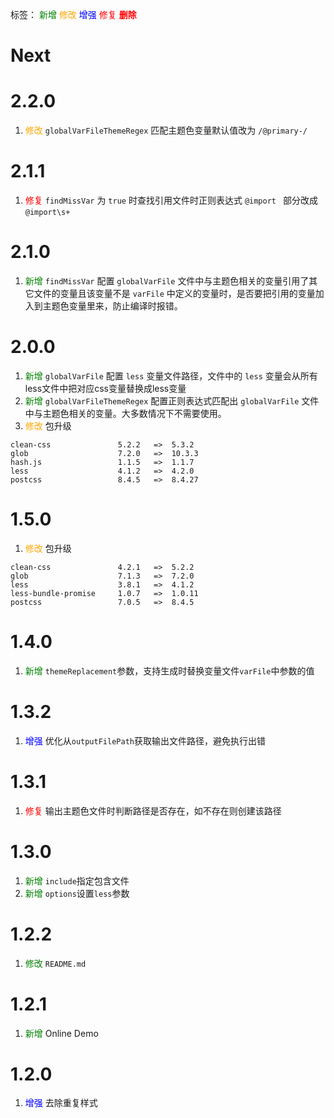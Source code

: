 标签：
<font color=green>新增</font>
<font color=orange>修改</font>
<font color=blue>增强</font>
<font color=red>修复</font>
<font color=red><strong>删除</strong></font>


# Next


# 2.2.0
1. <font color=orange>修改</font> `globalVarFileThemeRegex` 匹配主题色变量默认值改为 `/@primary-/`


# 2.1.1
1. <font color=red>修复</font> `findMissVar` 为 `true` 时查找引用文件时正则表达式 `@import ` 部分改成 `@import\s+` 


# 2.1.0
1. <font color=green>新增</font> `findMissVar` 配置 `globalVarFile` 文件中与主题色相关的变量引用了其它文件的变量且该变量不是 `varFile` 中定义的变量时，是否要把引用的变量加入到主题色变量里来，防止编译时报错。


# 2.0.0
1. <font color=green>新增</font> `globalVarFile` 配置 `less` 变量文件路径，文件中的 `less` 变量会从所有less文件中把对应css变量替换成less变量
2. <font color=green>新增</font> `globalVarFileThemeRegex` 配置正则表达式匹配出 `globalVarFile` 文件中与主题色相关的变量。大多数情况下不需要使用。
3. <font color=orange>修改</font> 包升级
```
clean-css               5.2.2   =>  5.3.2
glob                    7.2.0   =>  10.3.3
hash.js                 1.1.5   =>  1.1.7
less                    4.1.2   =>  4.2.0
postcss                 8.4.5   =>  8.4.27
```


# 1.5.0
1. <font color=orange>修改</font> 包升级
```
clean-css               4.2.1   =>  5.2.2
glob                    7.1.3   =>  7.2.0
less                    3.8.1   =>  4.1.2
less-bundle-promise     1.0.7   =>  1.0.11
postcss                 7.0.5   =>  8.4.5
```


# 1.4.0
1. <font color=green>新增</font> `themeReplacement`参数，支持生成时替换变量文件`varFile`中参数的值


# 1.3.2
1. <font color=blue>增强</font> 优化从`outputFilePath`获取输出文件路径，避免执行出错


# 1.3.1
1. <font color=red>修复</font> 输出主题色文件时判断路径是否存在，如不存在则创建该路径


# 1.3.0
1. <font color=green>新增</font> `include`指定包含文件
2. <font color=green>新增</font> `options`设置`less`参数

# 1.2.2
1. <font color=green>修改</font> `README.md`

# 1.2.1
1. <font color=green>新增</font> Online Demo

# 1.2.0
1. <font color=blue>增强</font> 去除重复样式